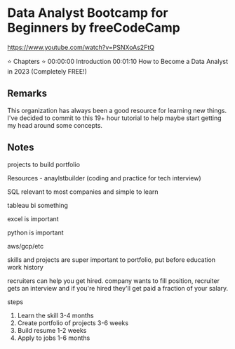 # Data Analyst Bootcamp for Beginners by freeCodeCamp

https://www.youtube.com/watch?v=PSNXoAs2FtQ

⭐️ Chapters ⭐️
00:00:00 Introduction
00:01:10 How to Become a Data Analyst in 2023 (Completely FREE!)

## Remarks

This organization has always been a good resource for learning new things. I've decided to commit to this 19+ hour tutorial to help maybe start getting my head around some concepts. 

## Notes

projects to build portfolio

Resources - anaylstbuilder (coding and practice for tech interview)

SQL relevant to most companies and simple to learn

tableau bi something

excel is important  

python is important

aws/gcp/etc 

skills and projects are super important to portfolio, put before education work history

recruiters can help you get hired. company wants to fill position, recruiter gets an interview and if you're hired they'll get paid a fraction of your salary.

steps 

1. Learn the skill 3-4 months
2. Create portfolio of projects 3-6 weeks
3. Build resume 1-2 weeks
4. Apply to jobs 1-6 months